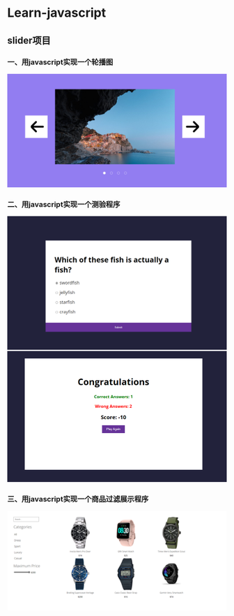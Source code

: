 # Learn-javascript
## slider项目
### 一、用javascript实现一个轮播图
![](./assets/slider.png)

### 二、用javascript实现一个测验程序
![](./assets/quiz1.png)
![](./assets/quiz2.png)

### 三、用javascript实现一个商品过滤展示程序
![](./assets/filter.png)
